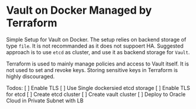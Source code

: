 # Vault on Docker Managed by Terraform
Simple Setup for Vault on Docker. The setup relies on backend storage of type `file`. It is not recommanded as it does not suppoert HA.
Suggested approach is to use `etcd` as cluster, and use it as backend storage for `Vault`.

Terraform is used to mainly manage policies and access to Vault itself. It is not used to set and revoke keys. Storing sensitive keys in Terraform is
highly discouraged.


Todos:
[ ] Enable TLS
[ ] Use Single dockersied etcd storage
[ ] Enable TLS for etcd
[ ] Create etcd cluster
[ ] Create vault cluster
[ ] Deploy to Oracle Cloud in Private Subnet with LB